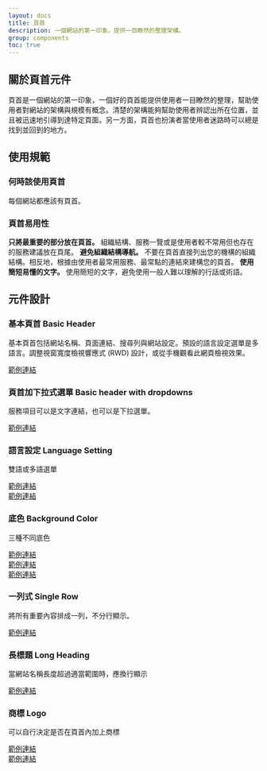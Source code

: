 ```yaml
---
layout: docs
title: 頁首
description: 一個網站的第一印象，提供一目瞭然的整理架構。
group: components
toc: true
---
```


## 關於頁首元件

頁首是一個網站的第一印象，一個好的頁首能提供使用者一目瞭然的整理，幫助使用者對網站的架構與規模有概念。清楚的架構能夠幫助使用者辨認出所在位置，並且被迅速地引導到達特定頁面。另一方面，頁首也扮演者當使用者迷路時可以總是找到並回到的地方。

## 使用規範

### 何時該使用頁首

每個網站都應該有頁首。

### 頁首易用性

**只將最重要的部分放在頁首。** 組織結構、服務一覽或是使用者較不常用但也存在的服務建議放在頁尾。
**避免組織結構導航。** 不要在頁首直接列出您的機構的組織結構。相反地，根據由使用者最常用服務、最常點的連結來建構您的頁首。
**使用簡短易懂的文字。** 使用簡短的文字，避免使用一般人難以理解的行話或術語。

## 元件設計

### 基本頁首 Basic Header

基本頁首包括網站名稱、頁面連結、搜尋列與網站設定。預設的語言設定選單是多語言。調整視窗寬度檢視響應式 (RWD) 設計，或從手機觀看此網頁檢視效果。

[範例連結](/docs/examples/headers/header1)

### 頁首加下拉式選單 Basic header with dropdowns
服務項目可以是文字連結，也可以是下拉選單。

[範例連結](/docs/examples/headers/header2)<br>

### 語言設定 Language Setting

雙語或多語選單

[範例連結](/docs/examples/headers/header3)<br>
[範例連結](/docs/examples/headers/header4)

### 底色 Background Color

三種不同底色

[範例連結](/docs/examples/headers/header5)<br>
[範例連結](/docs/examples/headers/header6)<br>
[範例連結](/docs/examples/headers/header7)<br>

### 一列式 Single Row

將所有重要內容排成一列，不分行顯示。

[範例連結](/docs/examples/headers/header8)

### 長標題 Long Heading

當網站名稱長度超過適當範圍時，應換行顯示

[範例連結](/docs/examples/headers/header9)

### 商標 Logo

可以自行決定是否在頁首內加上商標

[範例連結](/docs/examples/headers/header10)<br>
[範例連結](/docs/examples/headers/header11)